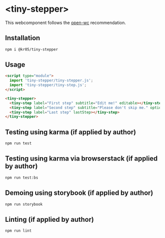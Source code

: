 # \<tiny-stepper>

This webcomponent follows the [open-wc](https://github.com/open-wc/open-wc) recommendation.

## Installation
```bash
npm i @kr05/tiny-stepper
```

## Usage
```html
<script type="module">
  import 'tiny-stepper/tiny-stepper.js';
  import 'tiny-stepper/tiny-step.js';
</script>

<tiny-stepper>
  <tiny-step label="First step" subtitle="Edit me!" editable></tiny-step>
  <tiny-step label="Second step" subtitle="Please don't skip me." optional></tiny-step>
  <tiny-step label="Last step" lastStep></tiny-step>
</tiny-stepper>
```

## Testing using karma (if applied by author)
```bash
npm run test
```

## Testing using karma via browserstack (if applied by author)
```bash
npm run test:bs
```

## Demoing using storybook (if applied by author)
```bash
npm run storybook
```

## Linting (if applied by author)
```bash
npm run lint
```
